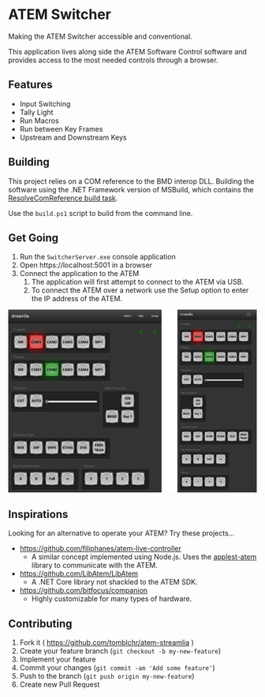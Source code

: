 # ATEM Switcher

Making the ATEM Switcher accessible and conventional.

This application lives along side the ATEM Software Control software and provides access to the most needed controls through a browser.

## Features

* Input Switching
* Tally Light
* Run Macros
* Run between Key Frames
* Upstream and Downstream Keys

## Building

This project relies on a COM reference to the BMD interop DLL. Building the software using the .NET Framework version of MSBuild, which contains the [ResolveComReference build task](https://docs.microsoft.com/en-ca/visualstudio/msbuild/resolvecomreference-task).

Use the `build.ps1` script to build from the command line.

## Get Going

1. Run the `SwitcherServer.exe` console application
1. Open https://localhost:5001 in a browser
1. Connect the application to the ATEM
    1. The application will first attempt to connect to the ATEM via USB.
    1. To connect the ATEM over a network use the Setup option to enter the IP address of the ATEM.

![Responsive](Doc/screens.png)

## Inspirations

Looking for an alternative to operate your ATEM? Try these projects...

* https://github.com/filiphanes/atem-live-controller
    * A similar concept implemented using Node.js. Uses the [applest-atem](https://github.com/applest/node-applest-atem) library to communicate with the ATEM.
* https://github.com/LibAtem/LibAtem
    * A .NET Core library not shackled to the ATEM SDK.
* https://github.com/bitfocus/companion
    * Highly customizable for many types of hardware.

## Contributing

1. Fork it ( https://github.com/tomblchr/atem-streamlia )
2. Create your feature branch (`git checkout -b my-new-feature`)
3. Implement your feature
4. Commit your changes (`git commit -am 'Add some feature'`)
5. Push to the branch (`git push origin my-new-feature`)
6. Create new Pull Request
